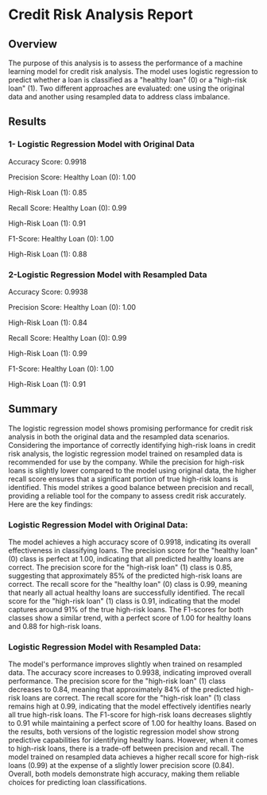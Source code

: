 # Credit Risk Analysis Report

## Overview

The purpose of this analysis is to assess the performance of a machine learning model for credit risk analysis. The model uses logistic regression to predict whether a loan is classified as a "healthy loan" (0) or a "high-risk loan" (1). Two different approaches are evaluated: one using the original data and another using resampled data to address class imbalance.

## Results

### 1- Logistic Regression Model with Original Data

Accuracy Score: 0.9918

Precision Score:
Healthy Loan (0): 1.00

High-Risk Loan (1): 0.85

Recall Score:
Healthy Loan (0): 0.99

High-Risk Loan (1): 0.91

F1-Score:
Healthy Loan (0): 1.00

High-Risk Loan (1): 0.88

### 2-Logistic Regression Model with Resampled Data

Accuracy Score: 0.9938

Precision Score:
Healthy Loan (0): 1.00

High-Risk Loan (1): 0.84

Recall Score:
Healthy Loan (0): 0.99

High-Risk Loan (1): 0.99

F1-Score:
Healthy Loan (0): 1.00

High-Risk Loan (1): 0.91

## Summary

The logistic regression model shows promising performance for credit risk analysis in both the original data and the resampled data scenarios. 
Considering the importance of correctly identifying high-risk loans in credit risk analysis, the logistic regression model trained on resampled data is recommended for use by the company. While the precision for high-risk loans is slightly lower compared to the model using original data, the higher recall score ensures that a significant portion of true high-risk loans is identified. This model strikes a good balance between precision and recall, providing a reliable tool for the company to assess credit risk accurately.
Here are the key findings:

### Logistic Regression Model with Original Data:

The model achieves a high accuracy score of 0.9918, indicating its overall effectiveness in classifying loans.
The precision score for the "healthy loan" (0) class is perfect at 1.00, indicating that all predicted healthy loans are correct.
The precision score for the "high-risk loan" (1) class is 0.85, suggesting that approximately 85% of the predicted high-risk loans are correct.
The recall score for the "healthy loan" (0) class is 0.99, meaning that nearly all actual healthy loans are successfully identified.
The recall score for the "high-risk loan" (1) class is 0.91, indicating that the model captures around 91% of the true high-risk loans.
The F1-scores for both classes show a similar trend, with a perfect score of 1.00 for healthy loans and 0.88 for high-risk loans.

### Logistic Regression Model with Resampled Data:

The model's performance improves slightly when trained on resampled data.
The accuracy score increases to 0.9938, indicating improved overall performance.
The precision score for the "high-risk loan" (1) class decreases to 0.84, meaning that approximately 84% of the predicted high-risk loans are correct.
The recall score for the "high-risk loan" (1) class remains high at 0.99, indicating that the model effectively identifies nearly all true high-risk loans.
The F1-score for high-risk loans decreases slightly to 0.91 while maintaining a perfect score of 1.00 for healthy loans.
Based on the results, both versions of the logistic regression model show strong predictive capabilities for identifying healthy loans. However, when it comes to high-risk loans, there is a trade-off between precision and recall. The model trained on resampled data achieves a higher recall score for high-risk loans (0.99) at the expense of a slightly lower precision score (0.84). Overall, both models demonstrate high accuracy, making them reliable choices for predicting loan classifications.


